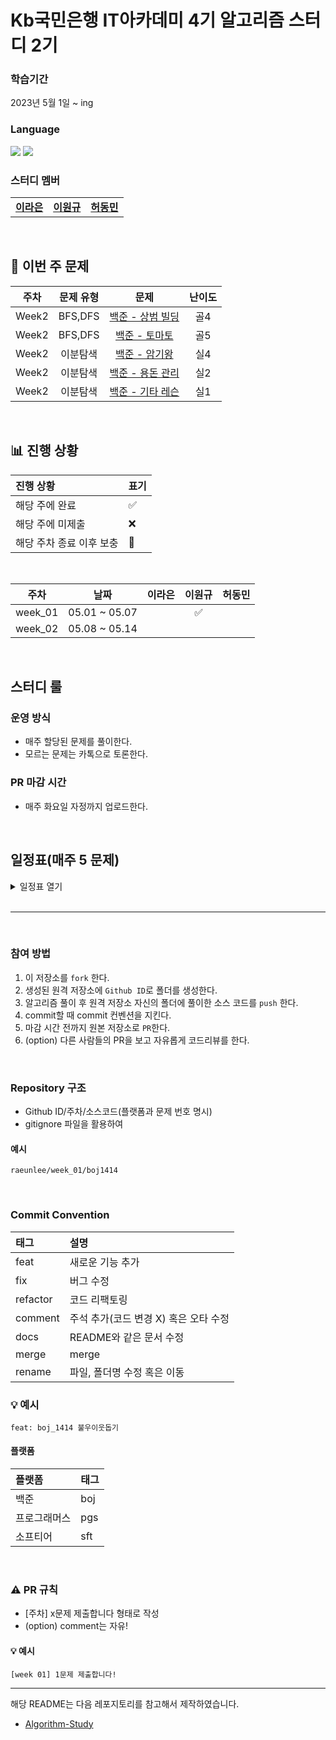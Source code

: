 # Kb국민은행 IT아카데미 4기 알고리즘 스터디 2기
### 학습기간
2023년 5월 1일 ~ ing

### Language
<img src="https://img.shields.io/badge/Java-007396.svg?&style=for-the-badge&logo=Java&logoColor=white"> <img src="https://img.shields.io/badge/python-007396.svg?&style=for-the-badge&logo=Java&logoColor=white"> 
### 스터디 멤버

<table>
  <tr>
    <td align="center"><a href="https://github.com/raeunlee"><b>이라은</b></a></td>
    <td align="center"><a href="https://github.com/OneK-2"><b>이원규</b></a></td>
    <td align="center"><a href="https://github.com/hurdong"><b>허동민</b></a></td>
  </tr>
</table>

<br/>

## 📝 이번 주 문제

| 주차 | 문제 유형 | 문제 | 난이도 |
|:---:|:---:|:---:|:---:|
|Week2|BFS,DFS|[백준 - 상범 빌딩](https://www.acmicpc.net/problem/6593)|골4|
|Week2|BFS,DFS|[백준 - 토마토](https://www.acmicpc.net/problem/7576)|골5|
|Week2|이분탐색|[백준 - 암기왕](https://www.acmicpc.net/problem/2776)|실4|
|Week2|이분탐색|[백준 - 용돈 관리](https://www.acmicpc.net/problem/6236)|실2|
|Week2|이분탐색|[백준 - 기타 레슨](https://www.acmicpc.net/problem/2343)|실1|
<br/>

## 📊 진행 상황

| 진행 상황            | 표기  |
|:-----------------|:----|
| 해당 주에 완료       | ✅ |
| 해당 주에 미제출   | ❌ |
| 해당 주차 종료 이후 보충 | 🔺 |

<br>

|   주차    |      날짜       | 이라은 | 이원규 | 허동민 |
|:-------:|:-------------:|:-----:|:-----:|:-----:|
| week_01 | 05.01 ~ 05.07 |    |  ✅  |    | 
| week_02 | 05.08 ~ 05.14 |    |    |    | 


<br/>

## 스터디 룰

### 운영 방식
- 매주 할당된 문제를 풀이한다.
- 모르는 문제는 카톡으로 토론한다.

### PR 마감 시간
- 매주 화요일 자정까지 업로드한다.

<br/>

## 일정표(매주 5 문제)
<details>
  <summary>일정표 열기</summary>
 
| 주차 | 문제 유형 | 문제 | 난이도 |
|:---:|:---:|:---:|:---:|
|Week1| sample | sample | sample |
|Week1|구현|[백준 - 빙고](https://www.acmicpc.net/problem/2578)|실4|
|Week1|구현|[백준 - 기적의 매매법](https://www.acmicpc.net/problem/20546)|실5|
|Week1|완전탐색|[백준 - 숫자야구](https://www.acmicpc.net/problem/2503)|실3|
|Week1|완전탐색|[백준 - 체스판 다시 칠하기](https://www.acmicpc.net/problem/1018)|실4|
|Week1|완전탐색|[백준 - 동전 게임](https://www.acmicpc.net/problem/9079)|실2|

  </details>
<br/>

---

<br/>

### 참여 방법
1. 이 저장소를 `fork` 한다.
2. 생성된 원격 저장소에 `Github ID`로 폴더를 생성한다.
3. 알고리즘 풀이 후 원격 저장소 자신의 폴더에 풀이한 소스 코드를 `push` 한다.
4. commit할 때 commit 컨벤션을 지킨다.
5. 마감 시간 전까지 원본 저장소로 `PR`한다.
6. (option) 다른 사람들의 PR을 보고 자유롭게 코드리뷰를 한다.

<br/>

### Repository 구조
- Github ID/주차/소스코드(플랫폼과 문제 번호 명시)
- gitignore 파일을 활용하여 

#### 예시
`raeunlee/week_01/boj1414`

<br/>

### Commit Convention
| 태그       | 설명                  |
|:---------|:------------------------|
| feat     | 새로운 기능 추가               |
| fix      | 버그 수정                   |
| refactor | 코드 리팩토링                 |
| comment  | 주석 추가(코드 변경 X) 혹은 오타 수정 |
| docs     | README와 같은 문서 수정        |
| merge    | merge                   |
| rename   | 파일, 폴더명 수정 혹은 이동        |

### 💡 예시
`feat: boj_1414 불우이웃돕기`

#### 플랫폼

| 플랫폼    | 태그  |
|:-------|:----|
| 백준     | boj |
| 프로그래머스 | pgs |
| 소프티어 | sft |

<br/>

### ⚠️ PR 규칙
- [주차] x문제 제출합니다 형태로 작성
- (option) comment는 자유!

#### 💡 예시
`[week 01] 1문제 제출합니다! `

---

해당 README는 다음 레포지토리를 참고해서 제작하였습니다.
- [Algorithm-Study](https://github.com/CodeSquad-2023-BE-Study/Algorithm-Study/blob/main/README.md)
